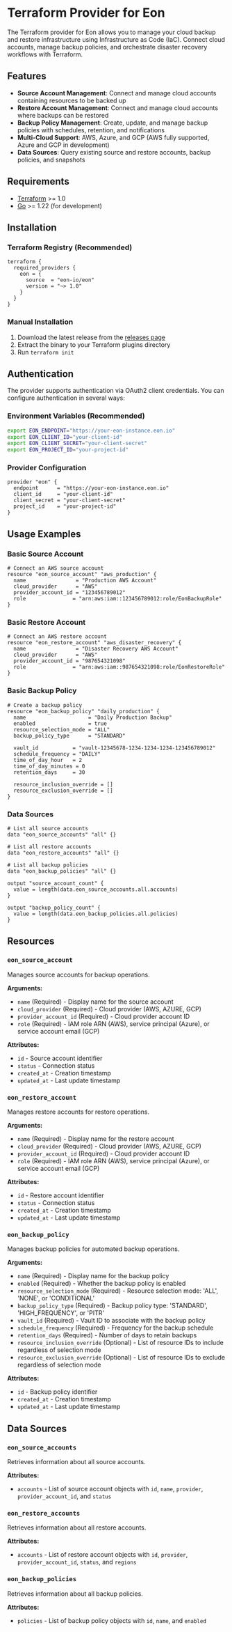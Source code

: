 # Terraform Provider for Eon

The Terraform provider for Eon allows you to manage your cloud backup and restore infrastructure using Infrastructure as Code (IaC). Connect cloud accounts, manage backup policies, and orchestrate disaster recovery workflows with Terraform.

## Features

- **Source Account Management**: Connect and manage cloud accounts containing resources to be backed up
- **Restore Account Management**: Connect and manage cloud accounts where backups can be restored
- **Backup Policy Management**: Create, update, and manage backup policies with schedules, retention, and notifications
- **Multi-Cloud Support**: AWS, Azure, and GCP (AWS fully supported, Azure and GCP in development)
- **Data Sources**: Query existing source and restore accounts, backup policies, and snapshots

## Requirements

- [Terraform](https://www.terraform.io/downloads.html) >= 1.0
- [Go](https://golang.org/doc/install) >= 1.22 (for development)

## Installation

### Terraform Registry (Recommended)

```hcl
terraform {
  required_providers {
    eon = {
      source  = "eon-io/eon"
      version = "~> 1.0"
    }
  }
}
```

### Manual Installation

1. Download the latest release from the [releases page](https://github.com/eon-io/terraform-provider-eon/releases)
2. Extract the binary to your Terraform plugins directory
3. Run `terraform init`

## Authentication

The provider supports authentication via OAuth2 client credentials. You can configure authentication in several ways:

### Environment Variables (Recommended)

```bash
export EON_ENDPOINT="https://your-eon-instance.eon.io"
export EON_CLIENT_ID="your-client-id"
export EON_CLIENT_SECRET="your-client-secret"
export EON_PROJECT_ID="your-project-id"
```

### Provider Configuration

```hcl
provider "eon" {
  endpoint      = "https://your-eon-instance.eon.io"
  client_id     = "your-client-id"
  client_secret = "your-client-secret"
  project_id    = "your-project-id"
}
```

## Usage Examples

### Basic Source Account

```hcl
# Connect an AWS source account
resource "eon_source_account" "aws_production" {
  name                = "Production AWS Account"
  cloud_provider      = "AWS"
  provider_account_id = "123456789012"
  role               = "arn:aws:iam::123456789012:role/EonBackupRole"
}
```

### Basic Restore Account

```hcl
# Connect an AWS restore account
resource "eon_restore_account" "aws_disaster_recovery" {
  name                = "Disaster Recovery AWS Account"
  cloud_provider      = "AWS"
  provider_account_id = "987654321098"
  role               = "arn:aws:iam::987654321098:role/EonRestoreRole"
}
```

### Basic Backup Policy

```hcl
# Create a backup policy
resource "eon_backup_policy" "daily_production" {
  name                    = "Daily Production Backup"
  enabled                 = true
  resource_selection_mode = "ALL"
  backup_policy_type      = "STANDARD"
  
  vault_id           = "vault-12345678-1234-1234-1234-123456789012"
  schedule_frequency = "DAILY"
  time_of_day_hour   = 2
  time_of_day_minutes = 0
  retention_days     = 30
  
  resource_inclusion_override = []
  resource_exclusion_override = []
}
```

### Data Sources

```hcl
# List all source accounts
data "eon_source_accounts" "all" {}

# List all restore accounts
data "eon_restore_accounts" "all" {}

# List all backup policies
data "eon_backup_policies" "all" {}

output "source_account_count" {
  value = length(data.eon_source_accounts.all.accounts)
}

output "backup_policy_count" {
  value = length(data.eon_backup_policies.all.policies)
}
```

## Resources

### `eon_source_account`

Manages source accounts for backup operations.

**Arguments:**
- `name` (Required) - Display name for the source account
- `cloud_provider` (Required) - Cloud provider (AWS, AZURE, GCP)
- `provider_account_id` (Required) - Cloud provider account ID
- `role` (Required) - IAM role ARN (AWS), service principal (Azure), or service account email (GCP)

**Attributes:**
- `id` - Source account identifier
- `status` - Connection status
- `created_at` - Creation timestamp
- `updated_at` - Last update timestamp

### `eon_restore_account`

Manages restore accounts for restore operations.

**Arguments:**
- `name` (Required) - Display name for the restore account
- `cloud_provider` (Required) - Cloud provider (AWS, AZURE, GCP)
- `provider_account_id` (Required) - Cloud provider account ID
- `role` (Required) - IAM role ARN (AWS), service principal (Azure), or service account email (GCP)

**Attributes:**
- `id` - Restore account identifier
- `status` - Connection status
- `created_at` - Creation timestamp
- `updated_at` - Last update timestamp

### `eon_backup_policy`

Manages backup policies for automated backup operations.

**Arguments:**
- `name` (Required) - Display name for the backup policy
- `enabled` (Required) - Whether the backup policy is enabled
- `resource_selection_mode` (Required) - Resource selection mode: 'ALL', 'NONE', or 'CONDITIONAL'
- `backup_policy_type` (Required) - Backup policy type: 'STANDARD', 'HIGH_FREQUENCY', or 'PITR'
- `vault_id` (Required) - Vault ID to associate with the backup policy
- `schedule_frequency` (Required) - Frequency for the backup schedule
- `retention_days` (Required) - Number of days to retain backups
- `resource_inclusion_override` (Optional) - List of resource IDs to include regardless of selection mode
- `resource_exclusion_override` (Optional) - List of resource IDs to exclude regardless of selection mode

**Attributes:**
- `id` - Backup policy identifier
- `created_at` - Creation timestamp
- `updated_at` - Last update timestamp

## Data Sources

### `eon_source_accounts`

Retrieves information about all source accounts.

**Attributes:**
- `accounts` - List of source account objects with `id`, `name`, `provider`, `provider_account_id`, and `status`

### `eon_restore_accounts`

Retrieves information about all restore accounts.

**Attributes:**
- `accounts` - List of restore account objects with `id`, `provider`, `provider_account_id`, `status`, and `regions`

### `eon_backup_policies`

Retrieves information about all backup policies.

**Attributes:**
- `policies` - List of backup policy objects with `id`, `name`, and `enabled`